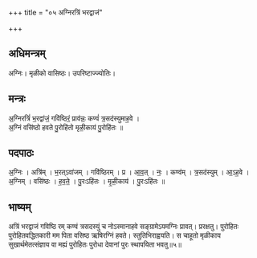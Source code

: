 +++
title = "०५ अग्निरत्रिं भरद्वाजं"

+++
## अधिमन्त्रम्
अग्निः। मृळीको वासिष्ठः। उपरिष्टाज्ज्योतिः।

## मन्त्रः
अ॒ग्निरत्रिं॑ भ॒रद्वा॑जं॒ गवि॑ष्ठिरं॒ प्राव॑न्नः॒ कण्वं॑ त्र॒सद॑स्युमाह॒वे ।  
अ॒ग्निं वसि॑ष्ठो हवते पु॒रोहि॑तो मृळी॒काय॑ पु॒रोहि॑तः ॥

## पदपाठः
अ॒ग्निः । अत्रि॑म् । भ॒रत्ऽवा॑जम् । गवि॑ष्ठिरम् । प्र । आ॒व॒त् । नः॒ । कण्व॑म् । त्र॒सद॑स्युम् । आ॒ऽह॒वे ।  
अ॒ग्निम् । वसि॑ष्ठः । ह॒व॒ते॒ । पु॒रःऽहि॑तः । मृ॒ळी॒काय॑ । पु॒रःऽहि॑तः ॥

## भाष्यम्
अत्रिं भरद्वाजं गविष्ठि रम् कण्वं त्रसदस्युं च नोऽस्मानाहवे सङ्ग्रामेऽयमग्निः प्रावत्। प्ररक्षतु। पुरोहितः पुरोहितवद्धितकारी मम पिता वसिष्ठ ऋषिरग्निं हवते। स्तुतिभिराह्वयति। स चाहूतो मृळीकाय सुखार्थमेतत्संज्ञाय वा मह्यं पुरोहितः पुरोधा देवानां पुरः स्थापयिता भवतु॥५॥